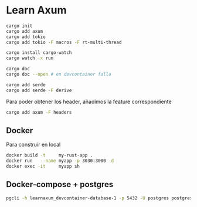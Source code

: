 # Learn Axum

```sh
cargo init
cargo add axum
cargo add tokio
cargo add tokio -F macros -F rt-multi-thread
```

```sh
cargo install cargo-watch
cargo watch -x run
```

```sh
cargo doc
cargo doc --open # en devcontainer falla
```

```sh
cargo add serde
cargo add serde -F derive
```

Para poder obtener los header, añadimos la feature correspondiente
```sh
cargo add axum -F headers
```

## Docker

Para construir en local
```sh
docker build -t     my-rust-app .
docker run   --name myapp -p 3030:3000 -d
docker exec -it     myapp sh
```

## Docker-compose + postgres

```sh
pgcli -h learnaxum_devcontainer-database-1 -p 5432 -U postgres postgres
```
